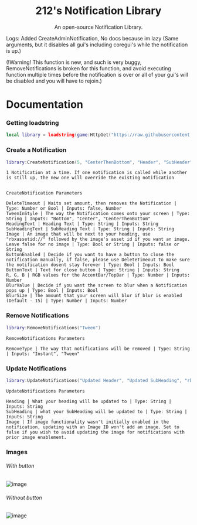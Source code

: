 <h1 align="center">
  212's Notification Library
</h1>

<p align="center">
  An open-source Notification Library.
</p>

Logs: Added CreateAdminNotification, No docs because im lazy (Same arguments, but it disables all gui's including coregui's while the notification is up.) 


(!Warning! This function is new, and such is very buggy, RemoveNotifications is broken for this function, and avoid executing function multiple times before the notification is over or all of your gui's will be disabled and you will have to rejoin.)


# Documentation
### Getting loadstring
```lua
local library = loadstring(game:HttpGet("https://raw.githubusercontent.com/biggaboy212/212-s-Notification-Library/main/Source"))()
```


### Create a Notification
```lua
library:CreateNotification(5, "CenterThenBottom", "Header", "SubHeader", false, true, "Ok", 50,50,200, true, 15)
```

	1 Notification at a time. If one notification is called while another is still up, the new one will override the existing notification

	
	CreateNotification Parameters
	
	DeleteTimeout | Waits set amount, then removes the Notification | Type: Number or Bool | Inputs: false, Number
	TweenInStyle | The way the Notification comes onto your screen | Type: String | Inputs: "Bottom", "Center", "CenterThenBottom"
	HeadingText | Heading Text | Type: String | Inputs: String
	SubHeadingText | SubHeading Text | Type: String | Inputs: String
	Image | An image that will be next to your heading, use "rbxassetid://" followed by the image's asset id if you want an image. Leave false for no image | Type: Bool or String | Inputs: false or String
	ButtonEnabled | Decide if you want to have a button to close the notification manually, if false, please use DeleteTimeout to make sure the notification dosent stay forever | Type: Bool | Inputs: Bool
	ButtonText | Text for close button | Type: String | Inputs: String
	R, G, B | RGB values for the AccentBar/TopBar | Type: Number | Inputs: Number
	BlurValue | Decide if you want the screen to blur when a Notification pops up | Type: Bool | Inputs: Bool
	BlurSize | The amount that your screen will blur if blur is enabled (Default - 15) | Type: Number | Inputs: Number


### Remove Notifications
```lua
library:RemoveNotifications("Tween")
```

	RemoveNotifications Parameters
	
	RemoveType | The way that notifications will be removed | Type: String | Inputs: "Instant", "Tween"

 
### Update Notifications
```lua
library:UpdateNotifications("Updated Header", "Updated SubHeading", "rbxasset://textures/ui/GuiImagePlaceholder.png", 200,50,50)
```

	UpdateNotifications Parameters
	
	Heading | What your heading will be updated to | Type: String | Inputs: String
	SubHeading | what your SubHeading will be updated to | Type: String | Inputs: String
	Image | If image functionality wasn't initially enabled in the notification, updating with an Image ID won't add an image. Set to false if you wish to avoid updating the image for notifications with prior image enablement.



### Images

###### With button
![image](https://github.com/biggaboy212/212-s-Notification-Library/assets/75142294/07849c20-af2e-4955-bbc2-bc9fc41454c6)

###### Without button
![image](https://github.com/biggaboy212/212-s-Notification-Library/assets/75142294/b4f601cd-81be-4c7b-b14d-0249ed68af38)
